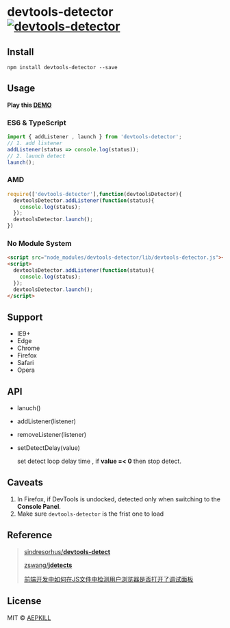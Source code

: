 # devtools-detector [![devtools-detector](https://img.shields.io/npm/v/devtools-detector.svg?colorB=green&label=devtools-detector)](https://www.npmjs.com/package/devtools-detector)

## Install

`npm install devtools-detector --save`

## Usage

**Play this [DEMO](http://blog.aepkill.com/demos/devtools-detector/)**

### ES6 & TypeScript

```javascript
import { addListener , launch } from 'devtools-detector';
// 1. add listener
addListener(status => console.log(status));
// 2. launch detect
launch();
```

### AMD

```javascript
require(['devtools-detector'],function(devtoolsDetector){
  devtoolsDetector.addListener(function(status){
    console.log(status);
  });
  devtoolsDetector.launch();
})
```

### No Module System

```html
<script src="node_modules/devtools-detector/lib/devtools-detector.js"></script>
<script>
  devtoolsDetector.addListener(function(status){
    console.log(status);
  });
  devtoolsDetector.launch();
</script>
```

## Support

* IE9+
* Edge
* Chrome
* Firefox
* Safari
* Opera

## API

* lanuch()

* addListener(listener)

* removeListener(listener)

* setDetectDelay(value)

  set detect loop delay time , if **value =< 0** then stop detect.

## Caveats

1. In Firefox, if DevTools is undocked, detected only when switching to the **Console Panel**.
2. Make sure `devtools-detector` is the frist one to load

## Reference

> [sindresorhus/**devtools-detect**](https://github.com/sindresorhus/devtools-detect)
>
> [zswang/**jdetects**](https://github.com/zswang/jdetects)
>
> [前端开发中如何在JS文件中检测用户浏览器是否打开了调试面板](https://www.zhihu.com/question/24188524)

## License

MIT © [AEPKILL](mailto:a@aepkill.com)
